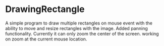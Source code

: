# DrawingRectangle
A simple program to draw multiple rectangles on mouse event with the ability to move and resize rectangles with the image.
Added panning functionality. Currently it can only zoom the center of the screen. working on zoom at the current mouse location. 
